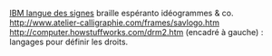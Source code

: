 [IBM langue des signes](http://www.unapeda.asso.fr/breve.php3?id_breve=116)
braille espéranto
idéogrammes & co. http://www.atelier-calligraphie.com/frames/savlogo.htm
http://computer.howstuffworks.com/drm2.htm (encadré à gauche) : langages pour définir les droits.
